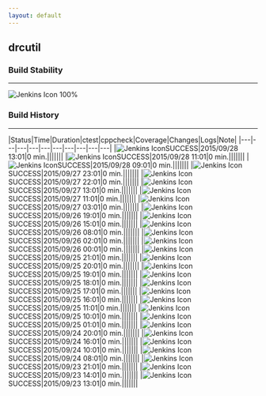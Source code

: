 ```yaml
---
layout: default
---
```

## drcutil
### Build Stability
___
![Jenkins Icon](http://jenkinshrg.github.io/images/48x48/health-80plus.png)
100%
  
### Build History
___
|Status|Time|Duration|<span class='badge'>ctest</span>|<span class='badge'>cppcheck</span>|Coverage|Changes|Logs|Note|
|---|---|---|---|---|---|---|---|---|---|
|![Jenkins Icon](http://jenkinshrg.github.io/images/24x24/blue.png)SUCCESS|2015/09/28 13:01|0 min.|||||||
|![Jenkins Icon](http://jenkinshrg.github.io/images/24x24/blue.png)SUCCESS|2015/09/28 11:01|0 min.|||||||
|![Jenkins Icon](http://jenkinshrg.github.io/images/24x24/blue.png)SUCCESS|2015/09/28 09:01|0 min.|||||||
|![Jenkins Icon](http://jenkinshrg.github.io/images/24x24/blue.png)SUCCESS|2015/09/27 23:01|0 min.|||||||
|![Jenkins Icon](http://jenkinshrg.github.io/images/24x24/blue.png)SUCCESS|2015/09/27 22:01|0 min.|||||||
|![Jenkins Icon](http://jenkinshrg.github.io/images/24x24/blue.png)SUCCESS|2015/09/27 13:01|0 min.|||||||
|![Jenkins Icon](http://jenkinshrg.github.io/images/24x24/blue.png)SUCCESS|2015/09/27 11:01|0 min.|||||||
|![Jenkins Icon](http://jenkinshrg.github.io/images/24x24/blue.png)SUCCESS|2015/09/27 03:01|0 min.|||||||
|![Jenkins Icon](http://jenkinshrg.github.io/images/24x24/blue.png)SUCCESS|2015/09/26 19:01|0 min.|||||||
|![Jenkins Icon](http://jenkinshrg.github.io/images/24x24/blue.png)SUCCESS|2015/09/26 15:01|0 min.|||||||
|![Jenkins Icon](http://jenkinshrg.github.io/images/24x24/blue.png)SUCCESS|2015/09/26 08:01|0 min.|||||||
|![Jenkins Icon](http://jenkinshrg.github.io/images/24x24/blue.png)SUCCESS|2015/09/26 02:01|0 min.|||||||
|![Jenkins Icon](http://jenkinshrg.github.io/images/24x24/blue.png)SUCCESS|2015/09/26 00:01|0 min.|||||||
|![Jenkins Icon](http://jenkinshrg.github.io/images/24x24/blue.png)SUCCESS|2015/09/25 21:01|0 min.|||||||
|![Jenkins Icon](http://jenkinshrg.github.io/images/24x24/blue.png)SUCCESS|2015/09/25 20:01|0 min.|||||||
|![Jenkins Icon](http://jenkinshrg.github.io/images/24x24/blue.png)SUCCESS|2015/09/25 19:01|0 min.|||||||
|![Jenkins Icon](http://jenkinshrg.github.io/images/24x24/blue.png)SUCCESS|2015/09/25 18:01|0 min.|||||||
|![Jenkins Icon](http://jenkinshrg.github.io/images/24x24/blue.png)SUCCESS|2015/09/25 17:01|0 min.|||||||
|![Jenkins Icon](http://jenkinshrg.github.io/images/24x24/blue.png)SUCCESS|2015/09/25 16:01|0 min.|||||||
|![Jenkins Icon](http://jenkinshrg.github.io/images/24x24/blue.png)SUCCESS|2015/09/25 11:01|0 min.|||||||
|![Jenkins Icon](http://jenkinshrg.github.io/images/24x24/blue.png)SUCCESS|2015/09/25 10:01|0 min.|||||||
|![Jenkins Icon](http://jenkinshrg.github.io/images/24x24/blue.png)SUCCESS|2015/09/25 01:01|0 min.|||||||
|![Jenkins Icon](http://jenkinshrg.github.io/images/24x24/blue.png)SUCCESS|2015/09/24 20:01|0 min.|||||||
|![Jenkins Icon](http://jenkinshrg.github.io/images/24x24/blue.png)SUCCESS|2015/09/24 16:01|0 min.|||||||
|![Jenkins Icon](http://jenkinshrg.github.io/images/24x24/blue.png)SUCCESS|2015/09/24 10:01|0 min.|||||||
|![Jenkins Icon](http://jenkinshrg.github.io/images/24x24/blue.png)SUCCESS|2015/09/24 08:01|0 min.|||||||
|![Jenkins Icon](http://jenkinshrg.github.io/images/24x24/blue.png)SUCCESS|2015/09/23 21:01|0 min.|||||||
|![Jenkins Icon](http://jenkinshrg.github.io/images/24x24/blue.png)SUCCESS|2015/09/23 14:01|0 min.|||||||
|![Jenkins Icon](http://jenkinshrg.github.io/images/24x24/blue.png)SUCCESS|2015/09/23 13:01|0 min.|||||||
